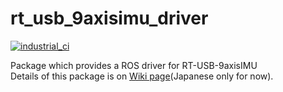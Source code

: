 # rt_usb_9axisimu_driver

[![industrial_ci](https://github.com/rt-net/rt_usb_9axisimu_driver/workflows/industrial_ci/badge.svg?branch=master)](https://github.com/rt-net/rt_usb_9axisimu_driver/actions?query=workflow%3Aindustrial_ci+branch%3Amaster)

Package which provides a ROS driver for RT-USB-9axisIMU  
Details of this package is on [Wiki page](https://github.com/rt-net/rt_usb_9axisimu_driver/wiki)(Japanese only for now).
